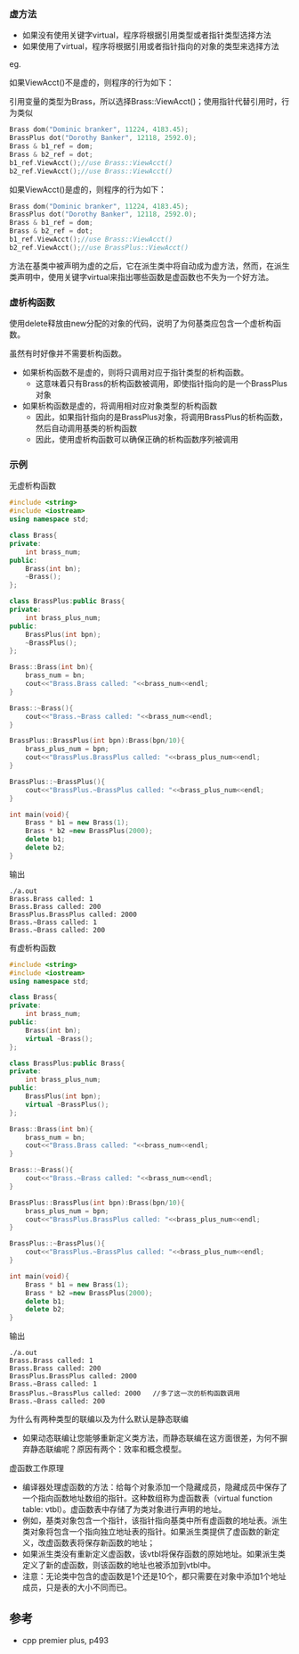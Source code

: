 ### 虚方法

- 如果没有使用关键字virtual，程序将根据引用类型或者指针类型选择方法
- 如果使用了virtual，程序将根据引用或者指针指向的对象的类型来选择方法

eg.

如果ViewAcct()不是虚的，则程序的行为如下：

引用变量的类型为Brass，所以选择Brass::ViewAcct()；使用指针代替引用时，行为类似

```c++
Brass dom("Dominic branker", 11224, 4183.45);
BrassPlus dot("Dorothy Banker", 12118, 2592.0);
Brass & b1_ref = dom;
Brass & b2_ref = dot;
b1_ref.ViewAcct();//use Brass::ViewAcct()
b2_ref.ViewAcct();//use Brass::ViewAcct()
```

如果ViewAcct()是虚的，则程序的行为如下：

```c++
Brass dom("Dominic branker", 11224, 4183.45);
BrassPlus dot("Dorothy Banker", 12118, 2592.0);
Brass & b1_ref = dom;
Brass & b2_ref = dot;
b1_ref.ViewAcct();//use Brass::ViewAcct()
b2_ref.ViewAcct();//use BrassPlus::ViewAcct()
```

方法在基类中被声明为虚的之后，它在派生类中将自动成为虚方法，然而，在派生类声明中，使用关键字virtual来指出哪些函数是虚函数也不失为一个好方法。

### 虚析构函数

使用delete释放由new分配的对象的代码，说明了为何基类应包含一个虚析构函数。

虽然有时好像并不需要析构函数。

- 如果析构函数不是虚的，则将只调用对应于指针类型的析构函数。
  - 这意味着只有Brass的析构函数被调用，即使指针指向的是一个BrassPlus对象
- 如果析构函数是虚的，将调用相对应对象类型的析构函数
  - 因此，如果指针指向的是BrassPlus对象，将调用BrassPlus的析构函数，然后自动调用基类的析构函数
  - 因此，使用虚析构函数可以确保正确的析构函数序列被调用

### 示例

无虚析构函数

```c++
#include <string>
#include <iostream>
using namespace std;

class Brass{
private:
    int brass_num;
public:
    Brass(int bn);
    ~Brass();
};

class BrassPlus:public Brass{
private:
    int brass_plus_num;
public:
    BrassPlus(int bpn);
    ~BrassPlus();
};

Brass::Brass(int bn){
    brass_num = bn;
    cout<<"Brass.Brass called: "<<brass_num<<endl;
}

Brass::~Brass(){
    cout<<"Brass.~Brass called: "<<brass_num<<endl;
}

BrassPlus::BrassPlus(int bpn):Brass(bpn/10){
    brass_plus_num = bpn;
    cout<<"BrassPlus.BrassPlus called: "<<brass_plus_num<<endl;
}

BrassPlus::~BrassPlus(){
    cout<<"BrassPlus.~BrassPlus called: "<<brass_plus_num<<endl;
}

int main(void){
    Brass * b1 = new Brass(1);
    Brass * b2 =new BrassPlus(2000);
    delete b1;
    delete b2;
}
```

输出

```
./a.out
Brass.Brass called: 1
Brass.Brass called: 200
BrassPlus.BrassPlus called: 2000
Brass.~Brass called: 1
Brass.~Brass called: 200
```

有虚析构函数

```c++
#include <string>
#include <iostream>
using namespace std;

class Brass{
private:
    int brass_num;
public:
    Brass(int bn);
    virtual ~Brass();
};

class BrassPlus:public Brass{
private:
    int brass_plus_num;
public:
    BrassPlus(int bpn);
    virtual ~BrassPlus();
};

Brass::Brass(int bn){
    brass_num = bn;
    cout<<"Brass.Brass called: "<<brass_num<<endl;
}

Brass::~Brass(){
    cout<<"Brass.~Brass called: "<<brass_num<<endl;
}

BrassPlus::BrassPlus(int bpn):Brass(bpn/10){
    brass_plus_num = bpn;
    cout<<"BrassPlus.BrassPlus called: "<<brass_plus_num<<endl;
}

BrassPlus::~BrassPlus(){
    cout<<"BrassPlus.~BrassPlus called: "<<brass_plus_num<<endl;
}

int main(void){
    Brass * b1 = new Brass(1);
    Brass * b2 =new BrassPlus(2000);
    delete b1;
    delete b2;
}
```

输出

```
./a.out
Brass.Brass called: 1
Brass.Brass called: 200
BrassPlus.BrassPlus called: 2000
Brass.~Brass called: 1
BrassPlus.~BrassPlus called: 2000   //多了这一次的析构函数调用
Brass.~Brass called: 200
```

为什么有两种类型的联编以及为什么默认是静态联编

- 如果动态联编让您能够重新定义类方法，而静态联编在这方面很差，为何不摒弃静态联编呢？原因有两个：效率和概念模型。

虚函数工作原理

- 编译器处理虚函数的方法：给每个对象添加一个隐藏成员，隐藏成员中保存了一个指向函数地址数组的指针。这种数组称为虚函数表（virtual function table: vtbl）。虚函数表中存储了为类对象进行声明的地址。
- 例如，基类对象包含一个指针，该指针指向基类中所有虚函数的地址表。派生类对象将包含一个指向独立地址表的指针。如果派生类提供了虚函数的新定义，改虚函数表将保存新函数的地址；
- 如果派生类没有重新定义虚函数，该vtbl将保存函数的原始地址。如果派生类定义了新的虚函数，则该函数的地址也被添加到vtbl中。
- 注意：无论类中包含的虚函数是1个还是10个，都只需要在对象中添加1个地址成员，只是表的大小不同而已。



## 参考

- cpp premier plus, p493